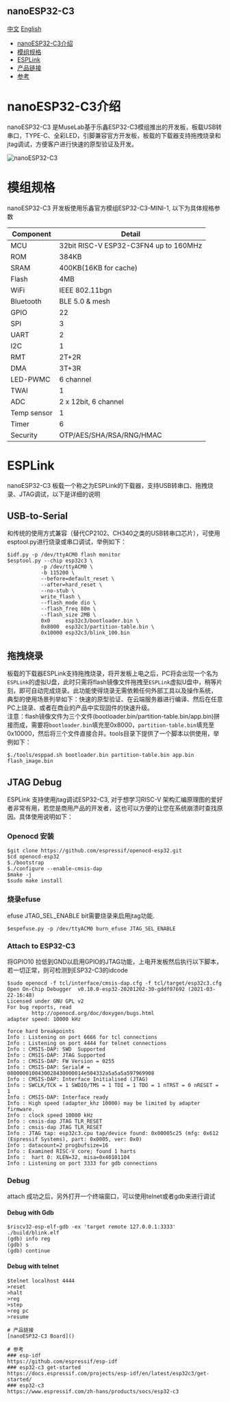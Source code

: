 nanoESP32-C3
-----------
[中文](./README_cn.md) [English](./README.md)

* [nanoESP32-C3介绍](#nanoESP32-C3介绍) 
* [模组规格](#模组规格)
* [ESPLink](#ESPLink)
* [产品链接](#产品链接)
* [参考](#参考)


# nanoESP32-C3介绍
nanoESP32-C3 是MuseLab基于乐鑫ESP32-C3模组推出的开发板，板载USB转串口，TYPE-C、全彩LED，引脚兼容官方开发板，板载的下载器支持拖拽烧录和jtag调试，方便客户进行快速的原型验证及开发。

![nanoESP32-C3](https://github.com/wuxx/nanoesp32-c3/blob/main/doc/nanoESP32-C3-1.jpg)
# 模组规格 
nanoESP32-C3 开发板使用乐鑫官方模组ESP32-C3-MINI-1, 以下为具体规格参数

Component|Detail | 
----|----|
MCU         | 32bit RISC-V ESP32-C3FN4 up to 160MHz |
ROM         | 384KB |
SRAM        | 400KB(16KB for cache) |
Flash       | 4MB |
WiFi        | IEEE 802.11bgn |
Bluetooth   | BLE 5.0 & mesh |
GPIO        | 22 |
SPI         | 3 |
UART        | 2 |
I2C         | 1 |
RMT         | 2T+2R |
DMA         | 3T+3R |
LED-PWMC    | 6 channel |
TWAI        | 1 |
ADC         | 2 x 12bit, 6 channel |
Temp sensor | 1 |
Timer       | 6 |
Security    | OTP/AES/SHA/RSA/RNG/HMAC |

# ESPLink
nanoESP32-C3 板载一个称之为ESPLink的下载器，支持USB转串口、拖拽烧录、JTAG调试，以下是详细的说明
## USB-to-Serial
和传统的使用方式兼容（替代CP2102、CH340之类的USB转串口芯片），可使用esptool.py进行烧录或串口调试，举例如下：  
```
$idf.py -p /dev/ttyACM0 flash monitor
$esptool.py --chip esp32c3 \
           -p /dev/ttyACM0 \
           -b 115200 \
           --before=default_reset \
           --after=hard_reset \
           --no-stub \
           write_flash \
           --flash_mode dio \
           --flash_freq 80m \
           --flash_size 2MB \
           0x0     esp32c3/bootloader.bin \
           0x8000  esp32c3/partition-table.bin \
           0x10000 esp32c3/blink_100.bin
```
  
## 拖拽烧录
板载的下载器ESPLink支持拖拽烧录，将开发板上电之后，PC将会出现一个名为`ESPLink`的虚拟U盘，此时只需将flash镜像文件拖拽至`ESPLink`虚拟U盘中，稍等片刻，即可自动完成烧录。此功能使得烧录无需依赖任何外部工具以及操作系统，
典型的使用场景列举如下：快速的原型验证、在云端服务器进行编译、然后在任意PC上烧录、或者在商业的产品中实现固件的快速升级。  
注意：flash镜像文件为三个文件(bootloader.bin/partition-table.bin/app.bin)拼接而成，需要将`bootloader.bin`填充至0x8000，`partition-table.bin`填充至0x10000，然后将三个文件直接合并。tools目录下提供了一个脚本以供使用，举例如下：
```
$./tools/esppad.sh bootloader.bin partition-table.bin app.bin flash_image.bin
```

## JTAG Debug
ESPLink 支持使用jtag调试ESP32-C3, 对于想学习RISC-V 架构汇编原理图的爱好者非常有用，若您是商用产品的开发者，这也可以方便的让您在系统崩溃时查找原因。具体使用说明如下：  
### Openocd 安装
```
$git clone https://github.com/espressif/openocd-esp32.git
$cd openocd-esp32
$./bootstrap
$./configure --enable-cmsis-dap
$make -j
$sudo make install
```

### 烧录efuse
efuse JTAG_SEL_ENABLE bit需要烧录来启用jtag功能.
```
$espefuse.py -p /dev/ttyACM0 burn_efuse JTAG_SEL_ENABLE
```

### Attach to ESP32-C3
将GPIO10 拉低到GND以启用GPIO的JTAG功能，上电开发板然后执行以下脚本，若一切正常，则可检测到ESP32-C3的idcode
```
$sudo openocd -f tcl/interface/cmsis-dap.cfg -f tcl/target/esp32c3.cfg
Open On-Chip Debugger  v0.10.0-esp32-20201202-30-gddf07692 (2021-03-22-16:48)
Licensed under GNU GPL v2
For bug reports, read
        http://openocd.org/doc/doxygen/bugs.html
adapter speed: 10000 kHz

force hard breakpoints
Info : Listening on port 6666 for tcl connections
Info : Listening on port 4444 for telnet connections
Info : CMSIS-DAP: SWD  Supported
Info : CMSIS-DAP: JTAG Supported
Info : CMSIS-DAP: FW Version = 0255
Info : CMSIS-DAP: Serial# = 0800000100430028430000014e504332a5a5a5a597969908
Info : CMSIS-DAP: Interface Initialised (JTAG)
Info : SWCLK/TCK = 1 SWDIO/TMS = 1 TDI = 1 TDO = 1 nTRST = 0 nRESET = 1
Info : CMSIS-DAP: Interface ready
Info : High speed (adapter_khz 10000) may be limited by adapter firmware.
Info : clock speed 10000 kHz
Info : cmsis-dap JTAG TLR_RESET
Info : cmsis-dap JTAG TLR_RESET
Info : JTAG tap: esp32c3.cpu tap/device found: 0x00005c25 (mfg: 0x612 (Espressif Systems), part: 0x0005, ver: 0x0)
Info : datacount=2 progbufsize=16
Info : Examined RISC-V core; found 1 harts
Info :  hart 0: XLEN=32, misa=0x40101104
Info : Listening on port 3333 for gdb connections
```

### Debug
attach 成功之后，另外打开一个终端窗口，可以使用telnet或者gdb来进行调试

#### Debug with Gdb
```
$riscv32-esp-elf-gdb -ex 'target remote 127.0.0.1:3333' ./build/blink.elf
(gdb) info reg
(gdb) s
(gdb) continue
```

#### Debug with telnet
```
$telnet localhost 4444
>reset
>halt
>reg
>step
>reg pc
>resume
```
```
# 产品链接
[nanoESP32-C3 Board]()

# 参考
### esp-idf
https://github.com/espressif/esp-idf
### esp32-c3 get-started
https://docs.espressif.com/projects/esp-idf/en/latest/esp32c3/get-started/
### esp32-c3
https://www.espressif.com/zh-hans/products/socs/esp32-c3
